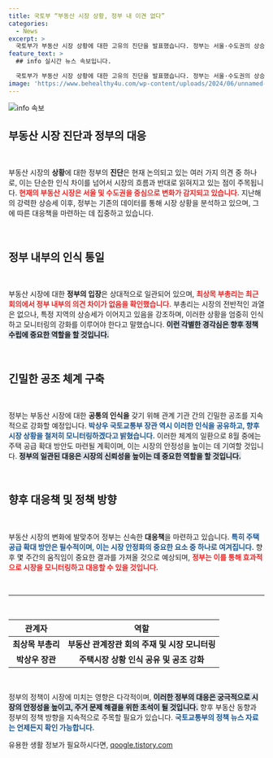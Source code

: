 ```yaml
---
title: 국토부 “부동산 시장 상황, 정부 내 이견 없다”
categories:
  - News
excerpt: >
  국토부가 부동산 시장 상황에 대한 고유의 진단을 발표했습니다. 정부는 서울·수도권의 상승세를 엄중히 인식하고 있으며, 주택 공급 확대 방안을 마련하는 등 대응에 나설 계획입니다. 클릭해서 자세한 내용을 확인하세요!
feature_text: >
  ## info 실시간 뉴스 속보입니다.

  국토부가 부동산 시장 상황에 대한 고유의 진단을 발표했습니다. 정부는 서울·수도권의 상승세를 엄중히 인식하고 있으며, 주택 공급 확대 방안을 마련하는 등 대응에 나설 계획입니다. 클릭해서 자세한 내용을 확인하세요!
image: 'https://www.behealthy4u.com/wp-content/uploads/2024/06/unnamed-file.png'
---
```


<p><img src="https://www.behealthy4u.com/wp-content/uploads/2024/06/unnamed-file.png" alt="info 속보" /></p>

<h2 data-ke-size="size26">부동산 시장 진단과 정부의 대응</h2>

<p data-ke-size="size16">&nbsp;</p>

<p>부동산 시장의 <b>상황</b>에 대한 정부의 <b>진단</b>은 현재 논의되고 있는 여러 가지 의견 중 하나로, 이는 단순한 인식 차이를 넘어서 시장의 흐름과 반대로 읽혀지고 있는 점이 주목됩니다. <b><span style="color: #ee2323;">현재의 부동산 시장은 서울 및 수도권을 중심으로 변화가 감지되고 있습니다.</span></b> 지난해의 강력한 상승세 이후, 정부는 기존의 데이터를 통해 시장 상황을 분석하고 있으며, 그에 따른 대응책을 마련하는 데 집중하고 있습니다.</p>

<p data-ke-size="size16">&nbsp;</p>

<h2 data-ke-size="size26">정부 내부의 인식 통일</h2>

<p data-ke-size="size16">&nbsp;</p>

<p>부동산 시장에 대한 <b>정부의 입장</b>은 상대적으로 일관되어 있으며, <b><span style="color: #ee2323;">최상목 부총리는 최근 회의에서 정부 내부의 의견 차이가 없음을 확인했습니다.</span></b> 부총리는 시장의 전반적인 과열은 없으나, 특정 지역의 상승세가 이어지고 있음을 강조하며, 이러한 상황을 엄중히 인식하고 모니터링의 강화를 이루어야 한다고 말했습니다. <b><span style="background-color: #21538527;">이런 각별한 경각심은 향후 정책 수립에 중요한 역할을 할 것입니다.</span></b></p>

<p data-ke-size="size16">&nbsp;</p>

<h2 data-ke-size="size26">긴밀한 공조 체계 구축</h2>

<p data-ke-size="size16">&nbsp;</p>

<p>정부는 부동산 시장에 대한 <b>공통의 인식을</b> 갖기 위해 관계 기관 간의 긴밀한 공조를 지속적으로 강화할 예정입니다. <b><span style="color: #1a5490;">박상우 국토교통부 장관 역시 이러한 인식을 공유하고, 향후 시장 상황을 철저히 모니터링하겠다고 밝혔습니다.</span></b> 이러한 체계의 일환으로 8월 중에는 주택 공급 확대 방안도 마련될 계획이며, 이는 시장의 안정성을 높이는 데 기여할 것입니다. <b><span style="background-color: #21538527;">정부의 일관된 대응은 시장의 신뢰성을 높이는 데 중요한 역할을 할 것입니다.</span></b></p>

<p data-ke-size="size16">&nbsp;</p>

<h2 data-ke-size="size26">향후 대응책 및 정책 방향</h2>

<p data-ke-size="size16">&nbsp;</p>

<p>부동산 시장의 변화에 발맞추어 정부는 신속한 <b>대응책</b>을 마련하고 있습니다. <b><span style="color: #1a5490;">특히 주택 공급 확대 방안은 필수적이며, 이는 시장 안정화의 중요한 요소 중 하나로 여겨집니다.</span></b> 향후 몇 주간의 움직임이 중요한 결과를 가져올 것으로 예상되며, <b><span style="color: #ee2323;">정부는 이를 통해 효과적으로 시장을 모니터링하고 대응할 수 있을 것입니다.</span></b></p>

<p data-ke-size="size16">&nbsp;</p>

<hr>

<p data-ke-size="size16">&nbsp;</p>

<table>
    <thead>
        <tr>
            <th style="text-align: center;">관계자</th>
            <th style="text-align: center;">역할</th>
        </tr>
    </thead>
    <tbody>
        <tr>
            <td style="text-align: center;"><b>최상목 부총리</b></td>
            <td style="text-align: center;"><b>부동산 관계장관 회의 주재 및 시장 모니터링</b></td>
        </tr>
        <tr>
            <td style="text-align: center;"><b>박상우 장관</b></td>
            <td style="text-align: center;"><b>주택시장 상황 인식 공유 및 공조 강화</b></td>
        </tr>
    </tbody>
</table>

<p data-ke-size="size16">&nbsp;</p>

<p>정부의 정책이 시장에 미치는 영향은 다각적이며, <b><span style="background-color: #21538527;">이러한 정부의 대응은 궁극적으로 시장의 안정성을 높이고, 주거 문제 해결을 위한 초석이 될 것입니다.</span></b> 향후 부동산 동향과 정부의 정책 방향을 지속적으로 주목할 필요가 있습니다. <b><span style="color: #1a5490;">국토교통부의 정책 뉴스 자료는 언제든지 확인 가능합니다.</span></b></p>
유용한 생활 정보가 필요하시다면, <a href="https://qoogle.tistory.com" rel="dofollow">qoogle.tistory.com</a>


